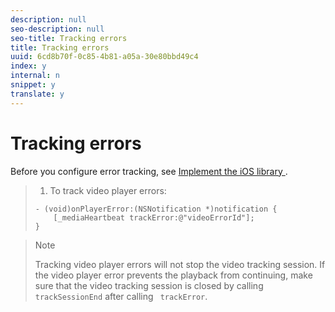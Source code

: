 ```yaml
---
description: null
seo-description: null
seo-title: Tracking errors
title: Tracking errors
uuid: 6cd8b70f-0c85-4b81-a05a-30e80bbd49c4
index: y
internal: n
snippet: y
translate: y
---
```


# Tracking errors

Before you configure error tracking, see [ Implement the iOS library ](c_vhl_imp-lib-ios.md#concept_A72BFE683F4A4A3397FD0C71E955DF07). 

>1. To track video player errors:
>
>   ```
>   - (void)onPlayerError:(NSNotification *)notification { 
>       [_mediaHeartbeat trackError:@"videoErrorId"]; 
>   } 
>   
>   ```

>   >[!NOTE]
>   >
>   >Tracking video player errors will not stop the video tracking session. If the video player error prevents the playback from continuing, make sure that the video tracking session is closed by calling ` trackSessionEnd` after calling ` trackError`. 
>
